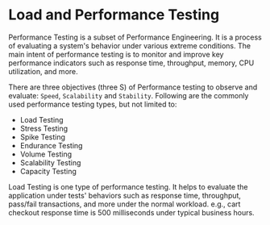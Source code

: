 # Load and Performance Testing

Performance Testing is a subset of Performance Engineering. It is a process of evaluating a system's behavior under various extreme conditions. The main intent of performance testing is to monitor and improve key performance indicators such as response time, throughput, memory, CPU utilization, and more.

There are three objectives (three S) of Performance testing to observe and evaluate: `Speed`, `Scalability` and `Stability`. Following are the commonly used performance testing types, but not limited to:

- Load Testing
- Stress Testing
- Spike Testing
- Endurance Testing
- Volume Testing
- Scalability Testing
- Capacity Testing

Load Testing is one type of performance testing. It helps to evaluate the application under tests' behaviors such as response time, throughput, pass/fail transactions, and more under the normal workload. e.g., cart checkout response time is 500 milliseconds under typical business hours.

